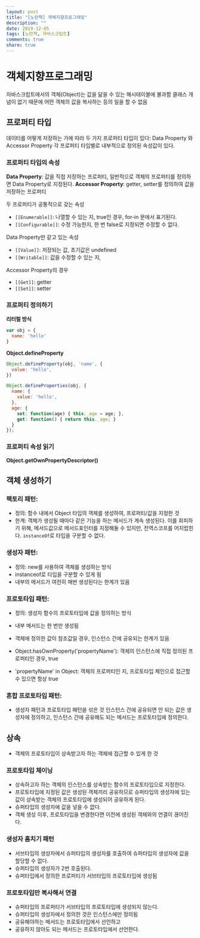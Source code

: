 ```yaml
---
layout: post
title: "[노란책] 객체지향프로그래밍"
description: ""
date: 2019-12-05
tags: [노란책, 자바스크립트]
comments: true
share: true
---
```


# 객체지향프로그래밍

자바스크립트에서의 객체(Object)는 값을 닮을 수 있는 해시테이블에 불과함
클래스 개념이 없기 때문에 어떤 객체의 값을 복사하는 등의 일을 할 수 없음

## 프로퍼티 타입
데이터를 어떻게 저장하는 가에 따라 두 가지 프로퍼티 타입이 있다: Data Property 와 Accessor Property
각 프로퍼티 타입별로 내부적으로 정의된 속성값이 있다.

### 프로퍼티 타입의 속성
**Data Property**: 값을 직접 저장하는 프로퍼티, 일반적으로 객체의 프로퍼티를 정의하면 Data Property로 지정된다.
**Accessor Property**: getter, setter를 정의하여 값을 저장하는 프로퍼티

두 프로퍼티가 공통적으로 갖는 속성
- ``[[Enumerable]]``: 나열할 수 있는 지, true인 경우, for-in 문에서 표기된다.
- ``[[Configurable]]``: 수정 가능한지, 한 번 false로 지정되면 수정할 수 없다. 

Data Property만 같고 있는 속성 
- ``[[Value]]``: 저장되는 값, 초기값은 undefined
- ``[[Writable]]``: 값을 수정할 수 있는 지,

Accessor Property의 경우
- ``[[Get]]``: getter
- ``[[Set]]``: setter

### 프로퍼티 정의하기

**리터럴 방식**
```js
var obj = {
  name: 'hello'
}
```

**Object.defineProperty**
```js
Object.defineProperty(obj, 'name', {
  value: 'hello',
})

Object.defineProperties(obj, {
  name: {
    value: 'hello',
  },
  age: {
    set: function(age) { this._age = age; },
    get: function() { return this._age; }
  }
});
```

### 프로퍼티 속성 읽기

**Object.getOwnPropertyDescriptor()**


## 객체 생성하기
### 팩토리 패턴: 
- 정의: 함수 내에서 Object 타입의 객체를 생성하여, 프로퍼티/값을 지정한 것
- 한계: 객체가 생성될 때마다 같은 기능을 하는 메서드가 계속 생성된다.
  이를 회피하기 위해, 메서드값으로 메서드포인터를 지정해둘 수 있지만, 전역스코프를 어지럽힌다.
  `instanceOf`로 타입을 구분할 수 없다.
  
### 생성자 패턴:
- 정의: new를 사용하여 객체를 생성하는 방식
- instanceof로 타입을 구분할 수 있게 됨
- 내부의 메서드가 여전히 매번 생성된다는 한계가 있음

### 프로토타입 패턴:
- 정의: 생성자 함수의 프로토타입에 값을 정의하는 방식
- 내부 메서드는 한 번만 생성됨
- 객체에 정의한 값이 참조값일 경우, 인스턴스 간에 공유되는 한계가 있음

- Object.hasOwnProperty('propertyName'): 객체의 인스턴스에 직접 정의된 프로퍼티인 경우, true
- 'propertyName' in Object: 객체의 프로퍼티인 지, 프로토타입 체인으로 접근할 수 있으면 항상 true

### 혼합 프로토타입 패턴:
- 생성자 패턴과 프로토타입 패턴을 섞은 것
  인스턴스 간에 공유되면 안 되는 값은 생성자에 정의하고,
  인스턴스 간에 공유해도 되는 메서드는 프로토타입에 정의한다.

## 상속
- 객체의 프로토타입이 상속받고자 하는 객체에 접근할 수 있게 한 것

### 프로토타입 체이닝
- 상속하고자 하는 객체의 인스턴스를 상속받는 함수의 프로토타입으로 지정한다.
- 프로토타입에 지정된 값은 생성된 객체끼리 공유하므로 슈퍼타입의 생성자에 있는 값이 상속받는 객체의 프로토타입에 생성되어 공유하게 된다.
- 슈퍼타입의 생성자에 값을 넣을 수 없다.
- 객체 생성 이후, 프로토타입을 변경한다면 이전에 생성된 객체와의 연결이 끊어진다.

### 생성자 훔치기 패턴
- 서브타입의 생성자에서 슈퍼타입의 생성자를 호출하여 슈퍼타입의 생성자에 값을 할당할 수 없다.
- 슈퍼타입의 생성자가 2번 호출된다.
- 슈퍼타입에서 정의한 프로퍼티가 서브타입의 프로토타입에 생성됨

### 프로토타입만 복사해서 연결

- 슈퍼타입의 프로퍼티가 서브타입의 프로토타입에 생성되지 않는다.
- 슈퍼타입의 생성자에서 정의한 것은 인스턴스에만 정의됨
- 공유해야하는 메서드는 프로토타입에서 선언하고
- 공유하지 않아도 되는 메서드는 프로토타입에서 선언한다.


